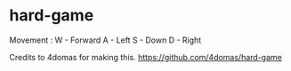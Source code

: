 # hard-game
Movement : 
W - Forward
A - Left 
S - Down
D - Right




Credits to 4domas for making this.
https://github.com/4domas/hard-game
